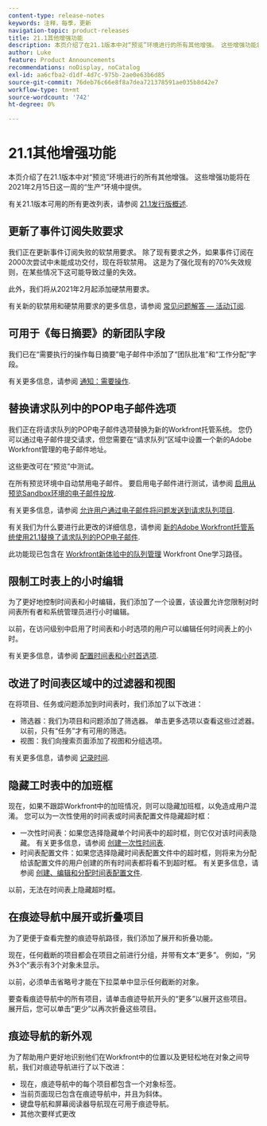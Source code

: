 ```yaml
---
content-type: release-notes
keywords: 注释，每季，更新
navigation-topic: product-releases
title: 21.1其他增强功能
description: 本页介绍了在21.1版本中对“预览”环境进行的所有其他增强。 这些增强功能将在2021年2月15日这一周的“生产”环境中提供。
author: Luke
feature: Product Announcements
recommendations: noDisplay, noCatalog
exl-id: aa6cfba2-d1df-4d7c-975b-2ae0e63b6d85
source-git-commit: 76deb76c66e8f8a7dea721378591ae035b8d42e7
workflow-type: tm+mt
source-wordcount: '742'
ht-degree: 0%

---
```


# 21.1其他增强功能

本页介绍了在21.1版本中对“预览”环境进行的所有其他增强。 这些增强功能将在2021年2月15日这一周的“生产”环境中提供。

有关21.1版本可用的所有更改列表，请参阅 [21.1发行版概述](../../../product-announcements/product-releases/21.1-release-activity/21-1-release-overview.md).

## 更新了事件订阅失败要求

我们正在更新事件订阅失败的软禁用要求。 除了现有要求之外，如果事件订阅在2000次尝试中未能成功交付，现在将软禁用。 这是为了强化现有的70%失效规则，在某些情况下这可能导致过量的失效。

此外，我们将从2021年2月起添加硬禁用要求。

有关新的软禁用和硬禁用要求的更多信息，请参阅 [常见问题解答 — 活动订阅](../../../wf-api/general/event-subs-faq.md).

## 可用于《每日摘要》的新团队字段

我们已在“需要执行的操作每日摘要”电子邮件中添加了“团队批准”和“工作分配”字段。

有关更多信息，请参阅 [通知：需要操作](../../../workfront-basics/using-notifications/notifications-action-needed.md).

## 替换请求队列中的POP电子邮件选项

我们正在将请求队列的POP电子邮件选项替换为新的Workfront托管系统。 您仍可以通过电子邮件提交请求，但您需要在“请求队列”区域中设置一个新的Adobe Workfront管理的电子邮件地址。

这些更改可在“预览”中测试。

在所有预览环境中自动禁用电子邮件。 要启用电子邮件进行测试，请参阅 [启用从预览Sandbox环境的电子邮件投放](../../../workfront-basics/using-notifications/enable-delivery-emails-from-preview-sandbox-environment.md).

有关更多信息，请参阅 [允许用户通过电子邮件将问题发送到请求队列项目](/help/quicksilver/manage-work/requests/create-requests/enable-email-issues-into-projects.md).

有关我们为什么要进行此更改的详细信息，请参阅 [新的Adobe Workfront托管系统使用21.1替换了请求队列的POP电子邮件](../../../product-announcements/announcements/announcement-archive/pop-removal-request-queue.md).

此功能现已包含在 [Workfront新体验中的队列管理](https://one.workfront.com/s/learningpath4/queue-management-MCYCJRWK36QZBP7PGMNDMSPRN3LE) Workfront One学习路径。

## 限制工时表上的小时编辑

为了更好地控制时间表和小时编辑，我们添加了一个设置，该设置允许您限制对时间表所有者和系统管理员进行小时编辑。

以前，在访问级别中启用了时间表和小时选项的用户可以编辑任何时间表上的小时。

有关更多信息，请参阅 [配置时间表和小时首选项](../../../administration-and-setup/set-up-workfront/configure-timesheets-schedules/timesheet-and-hour-preferences.md).

## 改进了时间表区域中的过滤器和视图

在将项目、任务或问题添加到时间表时，我们添加了以下改进：

* 筛选器：我们为项目和问题添加了筛选器。 单击更多选项以查看这些过滤器。 以前，只有“任务”才有可用的筛选。
* 视图：我们向搜索页面添加了视图和分组选项。

有关更多信息，请参阅 [记录时间](../../../timesheets/create-and-manage-timesheets/log-time.md).

## 隐藏工时表中的加班框

现在，如果不跟踪Workfront中的加班情况，则可以隐藏加班框，以免造成用户混淆。 您可以为一次性使用的时间表或时间表配置文件隐藏超时框：

* 一次性时间表：如果您选择隐藏单个时间表中的超时框，则它仅对该时间表隐藏。 有关更多信息，请参阅 [创建一次性时间表](../../../timesheets/create-and-manage-timesheets/create-tmshts.md).
* 时间表配置文件：如果您选择隐藏时间表配置文件中的超时框，则将来为分配给该配置文件的用户创建的所有时间表都将看不到超时框。 有关更多信息，请参阅 [创建、编辑和分配时间表配置文件](../../../timesheets/create-and-manage-timesheets/create-timesheet-profiles.md).

以前，无法在时间表上隐藏超时框。

## 在痕迹导航中展开或折叠项目

为了更便于查看完整的痕迹导航路径，我们添加了展开和折叠功能。

现在，任何截断的项目都会在项目之前进行分组，并带有文本“更多”。 例如，“另外3个”表示有3个对象未显示。

以前，必须单击省略号才能在下拉菜单中显示任何截断的对象。

要查看痕迹导航中的所有项目，请单击痕迹导航开头的“更多”以展开这些项目。 展开后，您可以单击“更少”以再次折叠这些项目。

## 痕迹导航的新外观

为了帮助用户更好地识别他们在Workfront中的位置以及更轻松地在对象之间导航，我们对痕迹导航进行了以下改进：

* 现在，痕迹导航中的每个项目都包含一个对象标签。
* 当前页面现已包含在痕迹导航中，并且为斜体。
* 键盘导航和屏幕阅读器导航现在可用于痕迹导航。
* 其他次要样式更改

